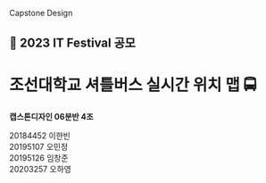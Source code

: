 Capstone Design

<h2>📣 2023 IT Festival 공모</h2>

<h1>조선대학교 셔틀버스 실시간 위치 맵 🚍</h1>

<b>캡스톤디자인 06분반 4조 </b>

20184452 이한빈  
20195107 오민정  
20195126 임창준  
20203257 오하영  
